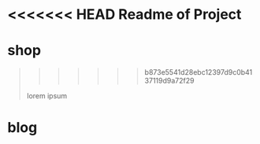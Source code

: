 <<<<<<< HEAD
Readme of Project
=======
# shop
>>>>>>> b873e5541d28ebc12397d9c0b4137119d9a72f29
>
> lorem ipsum
# blog
